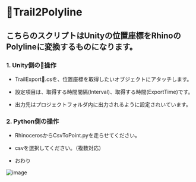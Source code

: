 # Trail2Polyline

## こちらのスクリプトはUnityの位置座標をRhinoのPolylineに変換するものになります。

### 1. Unity側の操作

- TrailExport.csを、位置座標を取得したいオブジェクトにアタッチします。

- 設定項目は、取得する時間間隔(Interval)、取得する時間(ExportTime)です。

- 出力先はプロジェクトフォルダ内に出力されるように設定されいています。

### 2. Python側の操作

- RhinocerosからCsvToPoint.pyを走らせてください。

- csvを選択してください。（複数対応）

- おわり

![image](./image/CsvToPoint.gif)